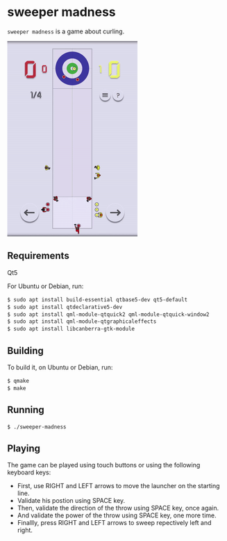 # sweeper madness

`sweeper madness` is a game about curling.

![screenshot](/sweeper-madness.gif)

## Requirements

Qt5

For Ubuntu or Debian, run:

```bash
$ sudo apt install build-essential qtbase5-dev qt5-default
$ sudo apt install qtdeclarative5-dev
$ sudo apt install qml-module-qtquick2 qml-module-qtquick-window2
$ sudo apt install qml-module-qtgraphicaleffects
$ sudo apt install libcanberra-gtk-module 
```

## Building

To build it, on Ubuntu or Debian, run:

```bash
$ qmake
$ make
```

## Running

```bash
$ ./sweeper-madness
```

## Playing

The game can be played using touch buttons or using the following keyboard keys:

- First, use RIGHT and LEFT arrows to move the launcher on the starting line.
- Validate his postion using SPACE key.
- Then, validate the direction of the throw using SPACE key, once again.
- And validate the power of the throw using SPACE key, one more time.
- Finallly, press RIGHT and LEFT arrows to sweep repectively left and right.
